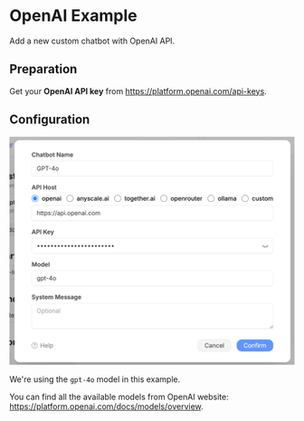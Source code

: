 # OpenAI Example

Add a new custom chatbot with OpenAI API.

## Preparation

Get your **OpenAI API key** from <https://platform.openai.com/api-keys>.

## Configuration

![](./images/openai.png)

We're using the `gpt-4o` model in this example.

You can find all the available models from OpenAI website: <https://platform.openai.com/docs/models/overview>.
